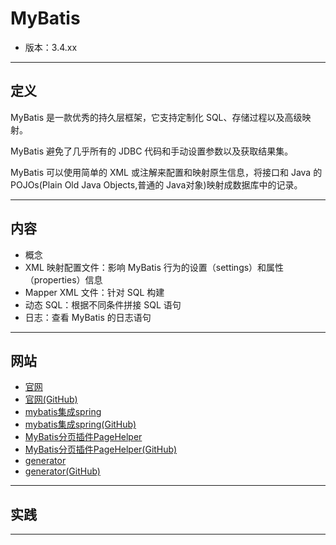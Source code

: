 #   MyBatis

-   版本：3.4.xx

----

##  定义

MyBatis 是一款优秀的持久层框架，它支持定制化 SQL、存储过程以及高级映射。

MyBatis 避免了几乎所有的 JDBC 代码和手动设置参数以及获取结果集。

MyBatis 可以使用简单的 XML 或注解来配置和映射原生信息，将接口和 Java 的 POJOs(Plain Old Java Objects,普通的 Java对象)映射成数据库中的记录。

----

##  内容
-   概念
-   XML 映射配置文件：影响 MyBatis 行为的设置（settings）和属性（properties）信息
-   Mapper XML 文件：针对 SQL 构建
-   动态 SQL：根据不同条件拼接 SQL 语句
-   日志：查看 MyBatis 的日志语句

----

##  网站
-   [官网](http://www.mybatis.org/mybatis-3/zh/index.html)
-   [官网(GitHub)](https://github.com/mybatis/mybatis-3)
-   [mybatis集成spring](http://www.mybatis.org/spring/zh/index.html)
-   [mybatis集成spring(GitHub)](https://github.com/mybatis/spring)
-   [MyBatis分页插件PageHelper](https://pagehelper.github.io/)
-   [MyBatis分页插件PageHelper(GitHub)](https://github.com/pagehelper/Mybatis-PageHelper)
-   [generator](http://www.mybatis.org/generator/)
-   [generator(GitHub)](https://github.com/mybatis/generator)

----

##  实践






----

